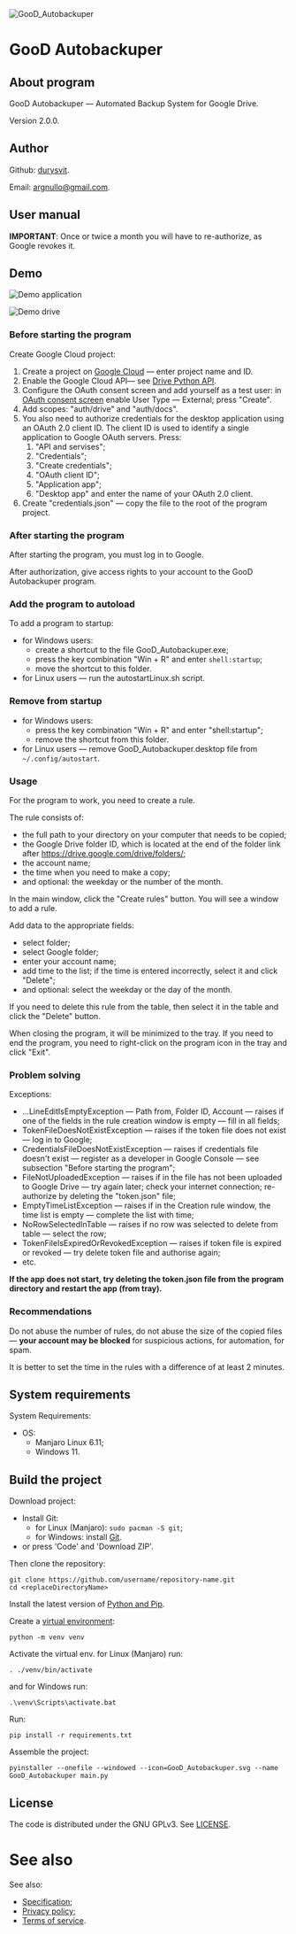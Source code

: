 <picture>
    <source media="(prefers-color-scheme: dark)" srcset="./GooD_Autobackuper.svg">
    <source media="(prefers-color-scheme: light)" srcset="./GooD_Autobackuper.svg">
    <img alt="GooD_Autobackuper" src="./GooD_Autobackuper.svg">
</picture>

# GooD Autobackuper

## About program

GooD Autobackuper — Automated Backup System for Google Drive.

Version 2.0.0.

## Author 

Github: [durysvit](https://github.com/durysvit).

Email: argnullo@gmail.com.

## User manual

**IMPORTANT**: Once or twice a month you will have to re-authorize, as Google revokes it.

## Demo

![Demo application](./docs/gif/demoApp.gif)

![Demo drive](./docs/gif/demoDrive.gif)

### Before starting the program

Create Google Cloud project:
1. Create a project on [Google Cloud](https://console.cloud.google.com/projectcreate) — enter project name and ID.
1. Enable the Google Cloud API­— see [Drive Python API](https://developers.google.com/drive/api/quickstart/python).
1. Configure the OAuth consent screen and add yourself as a test user: in [OAuth consent screen](https://console.cloud.google.com/apis/credentials/consent?) enable User Type — External; press "Create".
1. Add scopes: "auth/drive" and "auth/docs".
1. You also need to authorize credentials for the desktop application using an OAuth 2.0 client ID. The client ID is used to identify a single application to Google OAuth servers. Press:
    1. "API and servises";
    1. "Credentials";
    1. "Create credentials";
    1. "OAuth client ID";
    1. "Application app";
    1. "Desktop app" and enter the name of your OAuth 2.0 client.
1. Create "credentials.json" — copy the file to the root of the program project.

### After starting the program

After starting the program, you must log in to Google. 

After authorization, give access rights to your account to the GooD Autobackuper program.

### Add the program to autoload

To add a program to startup:
* for Windows users:
    - create a shortcut to the file GooD_Autobackuper.exe;
    - press the key combination "Win + R" and enter `shell:startup`;
    - move the shortcut to this folder. 
* for Linux users — run the autostartLinux.sh script.

### Remove from startup

* for Windows users:
    - press the key combination "Win + R" and enter "shell:startup";
    - remove the shortcut from this folder. 
* for Linux users — remove GooD_Autobackuper.desktop file from `~/.config/autostart`.

### Usage  

For the program to work, you need to create a rule. 

The rule consists of:
* the full path to your directory on your computer that needs to be copied;
* the Google Drive folder ID, which is located at the end of the folder link after https://drive.google.com/drive/folders/;
* the account name; 
* the time when you need to make a copy;
* and optional: the weekday or the number of the month.

In the main window, click the "Create rules" button. You will see a window to add a rule. 

Add data to the appropriate fields: 
* select folder; 
* select Google folder;
* enter your account name;
* add time to the list; if the time is entered incorrectly, select it and click "Delete";
* and optional: select the weekday or the day of the month.

If you need to delete this rule from the table, then select it in the table and click the "Delete" button.

When closing the program, it will be minimized to the tray. If you need to end the program, you need to right-click on the program icon in the tray and click "Exit".

### Problem solving

Exceptions:
* ...LineEditIsEmptyException — Path from, Folder ID, Account — raises if one of the fields in the rule creation window is empty — fill in all fields;
* TokenFileDoesNotExistException — raises if the token file does not exist — log in to Google;
* CredentialsFileDoesNotExistException — raises if credentials file doesn't exist  — register as a developer in Google Console — see subsection "Before starting the program";
* FileNotUploadedException — raises if in the file has not been uploaded to Google Drive — try again later; check your internet connection; re-authorize by deleting the "token.json" file;
* EmptyTimeListException — raises if in the Creation rule window, the time list is empty — complete the list with time;
* NoRowSelectedInTable — raises if no row was selected to delete from table — select the row;
* TokenFileIsExpiredOrRevokedException — raises if token file is expired or revoked — try delete token file and authorise again;
* etc.

**If the app does not start, try deleting the token.json file from the program directory and restart the app (from tray).**

### Recommendations

Do not abuse the number of rules, do not abuse the size of the copied files — **your account may be blocked** for suspicious actions, for automation, for spam.

It is better to set the time in the rules with a difference of at least 2 minutes.

## System requirements

System Requirements:
* OS:
    - Manjaro Linux 6.11;
    - Windows 11.

## Build the project

Download project:
* Install Git:
    * for Linux (Manjaro): `sudo pacman -S git`;
    * for Windows: install [Git](https://git-scm.com/).
* or press 'Code' and 'Download ZIP'.

Then clone the repository:

```
git clone https://github.com/username/repository-name.git
cd <replaceDirectoryName>
```

Install the latest version of [Python and Pip](https://www.python.org/).

Create a [virtual environment](https://docs.python.org/uk/3.10/library/venv.html):

```
python -m venv venv
```

Activate the virtual env. for Linux (Manjaro) run:

```
. ./venv/bin/activate
```

and for Windows run:

```
.\venv\Scripts\activate.bat
```

Run:

```
pip install -r requirements.txt
```

Assemble the project:

```
pyinstaller --onefile --windowed --icon=GooD_Autobackuper.svg --name GooD_Autobackuper main.py
```

## License

The code is distributed under the GNU GPLv3. See [LICENSE](./LICENSE).

# See also

See also:
* [Specification](./docs/specification.md);
* [Privacy policy](./PRIVACY_POLICY.md);
* [Terms of service](./TERMS_OF_SERVICE.md).

